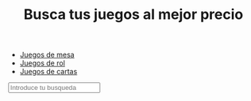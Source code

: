 <!DOCTYPE html>
<html lang=es>
  <head>
    <meta charset="UTF-8">
    <title>
      Gameera, tu buscador de juegos
    </title>
  </head>
  <body>
    <header>
      <h1>Busca tus juegos al mejor precio</h1>
    </header>
    <nav>
      <ul>
        <li><a target="_blank" href="">Juegos de mesa</a></li>
        <li><a target="_blank" href="">Juegos de rol</a></li>
        <li><a target="_blank" href="">Juegos de cartas</a></li>
      </ul>
      <input id="buscador" name="buscador" type="text" placeholder="Introduce tu busqueda" onfocus='if(this.placeholder =='')this.placeholder ="Introduce tu busqueda" />
    </nav>
  </body>
</html>
